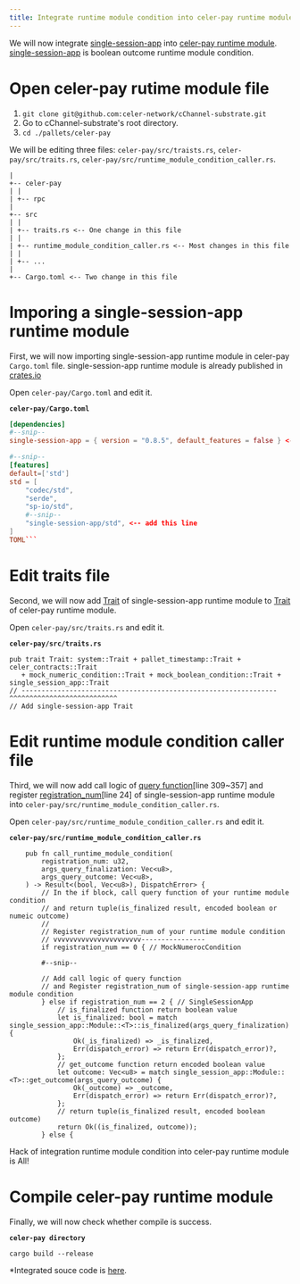 ```yaml
---
title: Integrate runtime module condition into celer-pay runtime module
---
```


We will now integrate [single-session-app](https://github.com/celer-network/cApps-substrate/tree/master/pallets/single-session-app) into [celer-pay runtime module](https://github.com/celer-network/cChannel-substrate/tree/master/pallets/celer-pay). [single-session-app](https://github.com/celer-network/cApps-substrate/tree/master/pallets/single-session-app) is boolean outcome runtime module condition.

# Open celer-pay rutime module file

1. ```git clone git@github.com:celer-network/cChannel-substrate.git```
2. Go to cChannel-substrate's root directory.
3. ```cd ./pallets/celer-pay```

We will be editing three files: `celer-pay/src/traists.rs`, `celer-pay/src/traits.rs`, `celer-pay/src/runtime_module_condition_caller.rs`.

```
|
+-- celer-pay
| |
| +-- rpc
|
+-- src
| |
| +-- traits.rs <-- One change in this file
| |
| +-- runtime_module_condition_caller.rs <-- Most changes in this file
| |
| +-- ...
|
+-- Cargo.toml <-- Two change in this file
```

# Imporing a single-session-app runtime module

First, we will now importing single-session-app runtime module in celer-pay `Cargo.toml` file.
single-session-app runtime module is already published in [crates.io](https://crates.io/crates/single-session-app)

Open `celer-pay/Cargo.toml` and edit it.

**`celer-pay/Cargo.toml`**
```TOML
[dependencies]
#--snip--
single-session-app = { version = "0.8.5", default_features = false } <-- add this line

#--snip--
[features]
default=['std']
std = [
    "codec/std",
	"serde",
	"sp-io/std",
    #--snip--
    "single-session-app/std", <-- add this line
]
TOML```
```

# Edit traits file 
Second, we will now add [Trait](https://doc.rust-lang.org/book/ch10-02-traits.html) of single-session-app runtime module to [Trait](https://doc.rust-lang.org/book/ch10-02-traits.html) of celer-pay runtime module.

Open `celer-pay/src/traits.rs` and edit it.

**`celer-pay/src/traits.rs`**
```
pub trait Trait: system::Trait + pallet_timestamp::Trait + celer_contracts::Trait 
   + mock_numeric_condition::Trait + mock_boolean_condition::Trait + single_session_app::Trait
// ----------------------------------------------------------------^^^^^^^^^^^^^^^^^^^^^^^^^^^
// Add single-session-app Trait
```

# Edit runtime module condition caller file
Third, we will now add call logic of [query function](https://github.com/celer-network/cApps-substrate/blob/master/pallets/single-session-app/src/lib.rs)[line 309~357] and register [registration_num](https://github.com/celer-network/cChannel-substrate/blob/master/pallets/celer-pay/src/pay_resolver.rs)[line 24] of single-session-app runtime module into `celer-pay/src/runtime_module_condition_caller.rs`.

Open `celer-pay/src/runtime_module_condition_caller.rs` and edit it.

**`celer-pay/src/runtime_module_condition_caller.rs`**
```
    pub fn call_runtime_module_condition(
        registration_num: u32,
        args_query_finalization: Vec<u8>,
        args_query_outcome: Vec<u8>,
    ) -> Result<(bool, Vec<u8>), DispatchError> {
        // In the if block, call query function of your runtime module condition 
        // and return tuple(is_finalized result, encoded boolean or numeic outcome)
        //
        // Register registration_num of your runtime module condition 
        // vvvvvvvvvvvvvvvvvvvvvv----------------
        if registration_num == 0 { // MockNumerocCondition

        #--snip--

        // Add call logic of query function 
        // and Register registration_num of single-session-app runtime module condition 
        } else if registration_num == 2 { // SingleSessionApp
            // is_finalized function return boolean value
            let is_finalized: bool = match single_session_app::Module::<T>::is_finalized(args_query_finalization) {
                Ok(_is_finalized) => _is_finalized,
                Err(dispatch_error) => return Err(dispatch_error)?,
            };
            // get_outcome function return encoded boolean value
            let outcome: Vec<u8> = match single_session_app::Module::<T>::get_outcome(args_query_outcome) {
                Ok(_outcome) => _outcome,
                Err(dispatch_error) => return Err(dispatch_error)?,
            };
            // return tuple(is_finalized result, encoded boolean outcome)
            return Ok((is_finalized, outcome));
        } else {
```

Hack of integration runtime module condition into celer-pay runtime module is All!

# Compile celer-pay runtime module 
Finally, we will now check whether compile is success.

**`celer-pay directory`**

```cargo build --release```

*Integrated souce code is [here](https://github.com/celer-network/cChannel-substrate/tree/integration/single-session-app).
